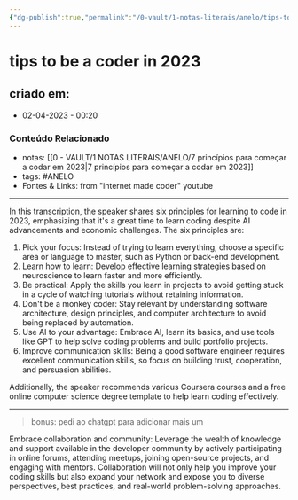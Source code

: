 ```yaml
---
{"dg-publish":true,"permalink":"/0-vault/1-notas-literais/anelo/tips-to-be-a-coder-in-2023/","tags":["ANELO"],"dgHomeLink":true,"dgShowLocalGraph":true,"dgShowFileTree":true,"dgEnableSearch":true}
---
```


# tips to be a coder in 2023

## criado em: 
-  02-04-2023 - 00:20

### Conteúdo Relacionado
- notas: [[0 - VAULT/1 NOTAS LITERAIS/ANELO/7 princípios para começar a codar em 2023\|7 princípios para começar a codar em 2023]]
- tags: #ANELO 
- Fontes & Links: from "internet made coder" youtube

---



In this transcription, the speaker shares six principles for learning to code in 2023, emphasizing that it's a great time to learn coding despite AI advancements and economic challenges. The six principles are:

1.  Pick your focus: Instead of trying to learn everything, choose a specific area or language to master, such as Python or back-end development.
2.  Learn how to learn: Develop effective learning strategies based on neuroscience to learn faster and more efficiently.
3.  Be practical: Apply the skills you learn in projects to avoid getting stuck in a cycle of watching tutorials without retaining information.
4.  Don't be a monkey coder: Stay relevant by understanding software architecture, design principles, and computer architecture to avoid being replaced by automation.
5.  Use AI to your advantage: Embrace AI, learn its basics, and use tools like GPT to help solve coding problems and build portfolio projects.
6.  Improve communication skills: Being a good software engineer requires excellent communication skills, so focus on building trust, cooperation, and persuasion abilities.

Additionally, the speaker recommends various Coursera courses and a free online computer science degree template to help learn coding effectively.

---

>bonus: pedi ao chatgpt para adicionar mais um

Embrace collaboration and community: Leverage the wealth of knowledge and support available in the developer community by actively participating in online forums, attending meetups, joining open-source projects, and engaging with mentors. Collaboration will not only help you improve your coding skills but also expand your network and expose you to diverse perspectives, best practices, and real-world problem-solving approaches.